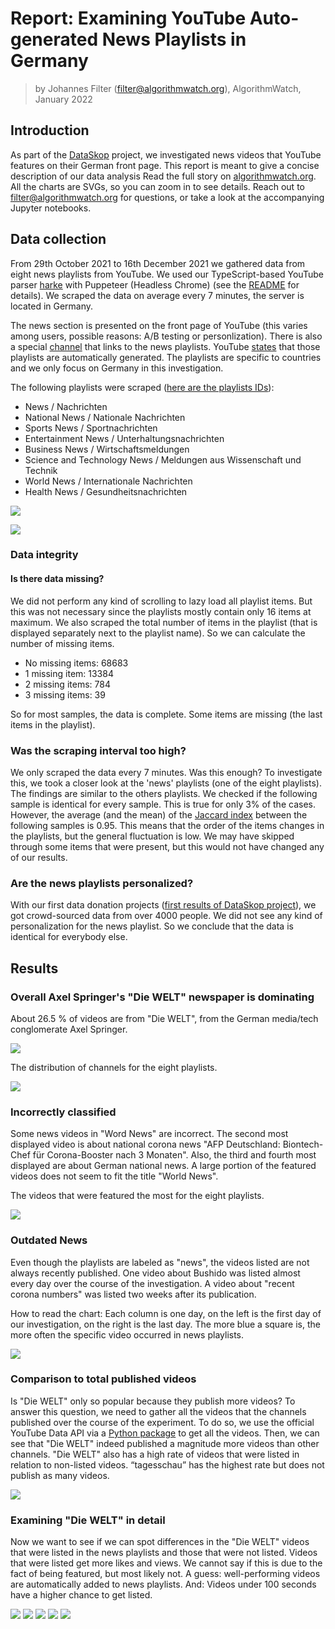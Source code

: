 # Report: Examining YouTube Auto-generated News Playlists in Germany

> by Johannes Filter (filter@algorithmwatch.org), AlgorithmWatch, January 2022

## Introduction

As part of the [DataSkop](https://dataskop.net/) project, we investigated news videos that YouTube features on their German front page.
This report is meant to give a concise description of our data analysis
Read the full story on [algorithmwatch.org]().
All the charts are SVGs, so you can zoom in to see details.
Reach out to filter@algorithmwatch.org for questions, or take a look at the accompanying Jupyter notebooks.

## Data collection

From 29th October 2021 to 16th December 2021 we gathered data from eight news playlists from YouTube.
We used our TypeScript-based YouTube parser [harke](https://github.com/algorithmwatch/harke) with Puppeteer (Headless Chrome) (see the [README](./README.md) for details).
We scraped the data on average every 7 minutes, the server is located in Germany.

The news section is presented on the front page of YouTube (this varies among users, possible reasons: A/B testing or personlization).
There is also a special [channel](https://www.youtube.com/newucnews/featured) that links to the news playlists.
YouTube [states](https://www.youtube.com/newucnews/about) that those playlists are automatically generated.
The playlists are specific to countries and we only focus on Germany in this investigation.

The following playlists were scraped ([here are the playlists IDs](https://github.com/algorithmwatch/harke/blob/dae1829c901275357ed9654b378fc90b8c631258/src/constants.ts#L23)):

- News / Nachrichten
- National News / Nationale Nachrichten
- Sports News / Sportnachrichten
- Entertainment News / Unterhaltungsnachrichten
- Business News / Wirtschaftsmeldungen
- Science and Technology News / Meldungen aus Wissenschaft und Technik
- World News / Internationale Nachrichten
- Health News / Gesundheitsnachrichten

<div style="max-width: 30rem">

![](./images/news_1.png)

![](./images/news_2.png)

</div>

### Data integrity

#### Is there data missing?

We did not perform any kind of scrolling to lazy load all playlist items.
But this was not necessary since the playlists mostly contain only 16 items at maximum.
We also scraped the total number of items in the playlist (that is displayed separately next to the playlist name).
So we can calculate the number of missing items.

- No missing items: 68683
- 1 missing item: 13384
- 2 missing items: 784
- 3 missing items: 39

So for most samples, the data is complete. Some items are missing (the last items in the playlist).

### Was the scraping interval too high?

We only scraped the data every 7 minutes.
Was this enough?
To investigate this, we took a closer look at the 'news' playlists (one of the eight playlists).
The findings are similar to the others playlists.
We checked if the following sample is identical for every sample.
This is true for only 3% of the cases.
However, the average (and the mean) of the [Jaccard index](https://en.wikipedia.org/wiki/Jaccard_index) between the following samples is 0.95.
This means that the order of the items changes in the playlists, but the general fluctuation is low.
We may have skipped through some items that were present, but this would not have changed any of our results.

### Are the news playlists personalized?

With our first data donation projects ([first results of DataSkop project](https://dataskop.net/erste-ergebnisse/)), we got crowd-sourced data from over 4000 people.
We did not see any kind of personalization for the news playlist.
So we conclude that the data is identical for everybody else.

## Results

### Overall Axel Springer's "Die WELT" newspaper is dominating

About 26.5 % of videos are from "Die WELT", from the German media/tech conglomerate Axel Springer.

![](./images/vis_all.svg)

The distribution of channels for the eight playlists.

![](./images/vis_all_detail.svg)

### Incorrectly classified

Some news videos in "Word News" are incorrect.
The second most displayed video is about national corona news "AFP Deutschland: Biontech-Chef für Corona-Booster nach 3 Monaten".
Also, the third and fourth most displayed are about German national news.
A large portion of the featured videos does not seem to fit the title "World News".

The videos that were featured the most for the eight playlists.

![](./images/vis_all_titles_detail.svg)

### Outdated News

Even though the playlists are labeled as "news", the videos listed are not always recently published.
One video about Bushido was listed almost every day over the course of the investigation.
A video about "recent corona numbers" was listed two weeks after its publication.

How to read the chart: Each column is one day, on the left is the first day of our investigation, on the right is the last day. The more blue a square is, the more often the specific video occurred in news playlists.

![](./images/vis_time.svg)

### Comparison to total published videos

Is "Die WELT" only so popular because they publish more videos?
To answer this question, we need to gather all the videos that the channels published over the course of the experiment.
To do so, we use the official YouTube Data API via a [Python package](https://github.com/sns-sdks/python-youtube) to get all the videos.
Then, we can see that "Die WELT" indeed published a magnitude more videos than other channels.
"Die WELT" also has a high rate of videos that were listed in relation to non-listed videos.
“tagesschau” has the highest rate but does not publish as many videos.

![](./images/visualization_1.svg)

### Examining "Die WELT" in detail

Now we want to see if we can spot differences in the "Die WELT" videos that were listed in the news playlists and those that were not listed.
Videos that were listed get more likes and views.
We cannot say if this is due to the fact of being featured, but most likely not.
A guess: well-performing videos are automatically added to news playlists.
And: Videos under 100 seconds have a higher chance to get listed.

![](./images/visualization_2.svg)
![](./images/visualization_3.svg)
![](./images/visualization_4.svg)
![](./images/visualization_5.svg)
![](./images/visualization_6.svg)
